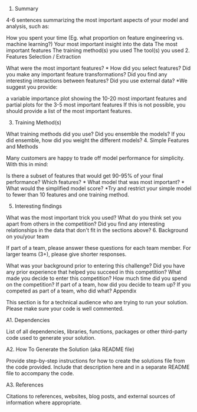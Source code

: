 1. Summary

4-6 sentences summarizing the most important aspects of your model and analysis, such as:

How you spent your time (Eg. what proportion on feature engineering vs. machine learning?)
Your most important insight into the data
The most important features
The training method(s) you used
The tool(s) you used
2. Features Selection / Extraction

What were the most important features? *
How did you select features?
Did you make any important feature transformations?
Did you find any interesting interactions between features?
Did you use external data?
*We suggest you provide:

a variable importance plot showing the 10-20 most important features and
partial plots for the 3-5 most important features
If this is not possible, you should provide a list of the most important features.

3. Training Method(s)

What training methods did you use?
Did you ensemble the models?
If you did ensemble, how did you weight the different models?
4. Simple Features and Methods

Many customers are happy to trade off model performance for simplicity. With this in mind:

Is there a subset of features that would get 90-95% of your final performance? Which features? *
What model that was most important? *
What would the simplified model score?
*Try and restrict your simple model to fewer than 10 features and one training method.

5. Interesting findings

What was the most important trick you used?
What do you think set you apart from others in the competition?
Did you find any interesting relationships in the data that don't fit in the sections above?
6. Background on you/your team

If part of a team, please answer these questions for each team member. For larger teams (3+), please give shorter responses.

What was your background prior to entering this challenge?
Did you have any prior experience that helped you succeed in this competition?
What made you decide to enter this competition?
How much time did you spend on the competition?
If part of a team, how did you decide to team up?
If you competed as part of a team, who did what?
Appendix

This section is for a technical audience who are trying to run your solution. Please make sure your code is well commented.

A1. Dependencies

List of all dependencies, libraries, functions, packages or other third-party code used to generate your solution.

A2. How To Generate the Solution (aka README file)

Provide step-by-step instructions for how to create the solutions file from the code provided. Include that description here and in a separate README file to accompany the code.

A3. References

Citations to references, websites, blog posts, and external sources of information where appropriate.